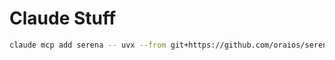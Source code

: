 # Claude Stuff

```bash
claude mcp add serena -- uvx --from git+https://github.com/oraios/serena serena start-mcp-server --context ide-assistant --no-web-ui
```
